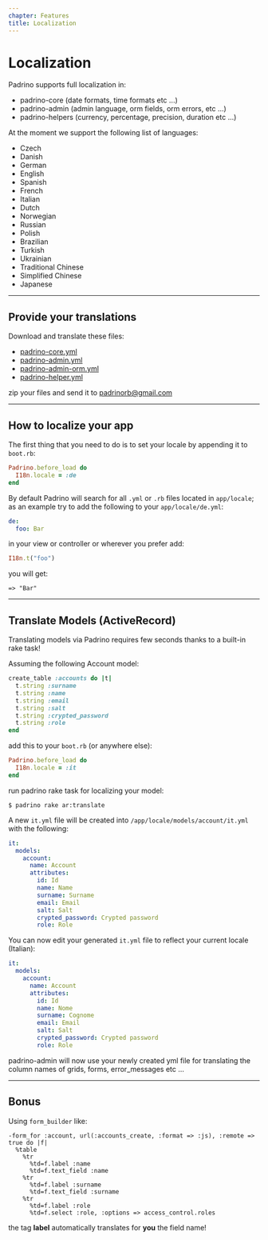 ```yaml
---
chapter: Features
title: Localization
---
```


# Localization

Padrino supports full localization in:

- padrino-core (date formats, time formats etc ...)
- padrino-admin (admin language, orm fields, orm errors, etc ...)
- padrino-helpers (currency, percentage, precision, duration etc ...)

At the moment we support the following list of languages:

- Czech
- Danish
- German
- English
- Spanish
- French
- Italian
- Dutch
- Norwegian
- Russian
- Polish
- Brazilian
- Turkish
- Ukrainian
- Traditional Chinese
- Simplified Chinese
- Japanese

--------------------------------------------------------------------------------

## Provide your translations

Download and translate these files:

- [padrino-core.yml](https://raw.github.com/padrino/padrino-framework/master/padrino-support/lib/padrino-support/locale/en.yml)
- [padrino-admin.yml](http://raw.github.com/padrino/padrino-framework/master/padrino-admin/lib/padrino-admin/locale/admin/en.yml)
- [padrino-admin-orm.yml](http://raw.github.com/padrino/padrino-framework/master/padrino-admin/lib/padrino-admin/locale/orm/en.yml)
- [padrino-helper.yml](http://raw.github.com/padrino/padrino-framework/master/padrino-helpers/lib/padrino-helpers/locale/en.yml)

zip your files and send it to [padrinorb@gmail.com](mailto:padrinorb@gmail.org)

--------------------------------------------------------------------------------

## How to localize your app

The first thing that you need to do is to set your locale by appending it to
`boot.rb`:

```ruby
Padrino.before_load do
  I18n.locale = :de
end
```

By default Padrino will search for all `.yml` or `.rb` files located in
`app/locale`; as an example try to add the following to your
`app/locale/de.yml`:

```yml
de:
  foo: Bar
```

in your view or controller or wherever you prefer add:

```ruby
I18n.t("foo")
```

you will get:

```
=> "Bar"
```

--------------------------------------------------------------------------------

## Translate Models (ActiveRecord)

Translating models via Padrino requires few seconds thanks to a built-in rake
task!

Assuming the following Account model:

```ruby
create_table :accounts do |t|
  t.string :surname
  t.string :name
  t.string :email
  t.string :salt
  t.string :crypted_password
  t.string :role
end
```

add this to your `boot.rb` (or anywhere else):

```ruby
Padrino.before_load do
  I18n.locale = :it
end
```

run padrino rake task for localizing your model:

```shell
$ padrino rake ar:translate
```

A new `it.yml` file will be created into `/app/locale/models/account/it.yml`
with the following:

```yml
it:
  models:
    account:
      name: Account
      attributes:
        id: Id
        name: Name
        surname: Surname
        email: Email
        salt: Salt
        crypted_password: Crypted password
        role: Role
```

You can now edit your generated `it.yml` file to reflect your current locale
(Italian):

```yml
it:
  models:
    account:
      name: Account
      attributes:
        id: Id
        name: Nome
        surname: Cognome
        email: Email
        salt: Salt
        crypted_password: Crypted password
        role: Role
```

padrino-admin will now use your newly created yml file for translating the
column names of grids, forms, error_messages etc ...

--------------------------------------------------------------------------------

## Bonus

Using `form_builder` like:

```haml
-form_for :account, url(:accounts_create, :format => :js), :remote => true do |f|
  %table
    %tr
      %td=f.label :name
      %td=f.text_field :name
    %tr
      %td=f.label :surname
      %td=f.text_field :surname
    %tr
      %td=f.label :role
      %td=f.select :role, :options => access_control.roles
```

the tag **label** automatically translates for **you** the field name!
